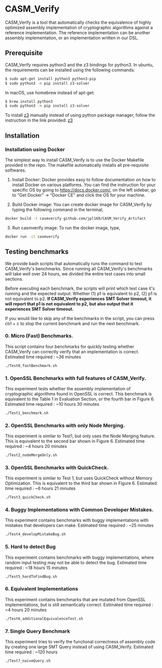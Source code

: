 # CASM_Verify
CASM_Verify is a tool that automatically checks the equivalence of highly optimized assembly implementation of cryptographic algorithms against a reference implementation. The reference implementation can be another assembly implementation, or an implementation written in our DSL.


## Prerequisite
CASM_Verify requires python3 and the z3 bindings for python3. In ubuntu, the requirements can be installed using the following commands:
```bash
$ sudo apt-get install python3 python3-pip
$ sudo python3 -m pip install z3-solver
```
In macOS, use homebrew instead of apt-get:
```bash
$ brew install python3
$ sudo python3 -m pip install z3-solver
```

To install [z3](https://github.com/Z3Prover/z3) manually instead of using python package manager, follow the instruction in the link provided: [z3](https://github.com/Z3Prover/z3)


## Installation

### Installation using Docker
The simplest way to install CASM_Verify is to use the Docker Makefile provided in the repo. The makefile automatically installs all pre-requisite softwares.

1) Install Docker: Docker provides easy to follow documentation on how to install Docker on various platforms. You can find the instruction for your specific OS by going to https://docs.docker.com/, on the left sidebar, go to "Get Docker" -> "Docker CE" and click the OS for your machine.

2) Build Docker image: You can create docker image for CASM_Verify by typing the following command in the terminal,
```bash
docker build -t casmverify github.com/jpl169/CASM_Verify_Artifact
```

3) Run casmverify image: To run the docker image, type,
```bash
docker run -it casmverify
```


## Testing benchmarks
We provide bash scripts that automatically runs the command to test CASM_Verify's benchmarks. Since running all CASM_Verify's benchmarks will take well over 24 hours, we divided the entire test cases into small sections.

Before executing each benchmark, the scripts will print which test
case it's running and the expected output: Whether (1) p1 is
equivalent to p2, (2) p1 is not equivalent to p2. **If CASM_Verify
experiences SMT Solver timeout, it will report that p1 is not
equivalent to p2, but also output that it experiences SMT Solver
timeout.**

If you would like to skip any of the benchmarks in the script, you can
press ctrl + c to stop the current benchmark and run the next benchmark.

### 0. Micro (Fast) Benchmarks.
This script contains four benchmarks for quickly testing whether CASM_Verify can correctly verify that an implementation is correct. Estimated time required : ~36 minutes
```bash
./Test0_fastBenchmark.sh
```

### 1. OpenSSL Benchmarks with full features of CASM_Verify.
This experiment tests whether the assembly implementation of cryptographic algorithms found in OpenSSL is correct. This benchmark is equivalent to the Table 1 in Evaluation Section, or the fourth bar in Figure 6. Estimated time required : ~10 hours 30 minutes
```bash
./Test1_benchmark.sh
```

### 2. OpenSSL Benchmarks with only Node Merging.
This experiment is similar to Test1, but only uses the Node Merging feature. This is equivalent to the second bar shown in Figure 6. Estimated time required : ~4 hours 20 minutes
```bash
./Test2_nodeMergeOnly.sh
```

### 3. OpenSSL Benchmarks with QuickCheck.
This experiment is similar to Test 1, but uses QuickCheck without Memory Optimization. This is equivalent to the third bar shown in Figure 6. Estimated time required : ~6 hours 21 minutes
```bash
./Test3_quickCheck.sh
```

### 4. Buggy Implementations with Common Developer Mistakes.
This experiment contains benchmarks with buggy implementations with mistakes that developers can make. Estimated time required : ~25 minutes
```bash
./Test4_developMistakeBug.sh
```

### 5. Hard to detect Bug
This experiment contains benchmarks with buggy implementations, where
random input testing may not be able to detect the bug. Estimated time
required : ~18 hours 15 minutes
```bash
./Test5_hardToFindBug.sh
```

### 6. Equivalent Implementations
This experiment contains benchmarks that are mutated from OpenSSL implementations, but is still semantically correct. Estimated time required : ~4 hours 20 minutes
```bash
./Test6_additionalEquivalenceTest.sh
```

### 7. Single Query Benchmark
This experiment tries to verify the functional correctness of assembly code by creating one large SMT Query instead of using CASM_Verify. Estimated time required : ~120 hours
```bash
./Test7_naiveQuery.sh
```







